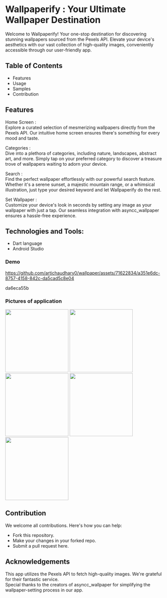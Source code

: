 # Wallpaperify : Your Ultimate Wallpaper Destination

Welcome to Wallpaperify! Your one-stop destination for discovering stunning wallpapers sourced from the Pexels API. Elevate your device's aesthetics with our vast collection of high-quality images, conveniently accessible through our user-friendly app.

## Table of Contents
- Features
- Usage
- Samples
- Contribution

## Features
Home Screen : <br>
Explore a curated selection of mesmerizing wallpapers directly from the Pexels API. Our intuitive home screen ensures there's something for every mood and taste.

Categories : <br>
Dive into a plethora of categories, including nature, landscapes, abstract art, and more. Simply tap on your preferred category to discover a treasure trove of wallpapers waiting to adorn your device.

Search : <br>
Find the perfect wallpaper effortlessly with our powerful search feature. Whether it's a serene sunset, a majestic mountain range, or a whimsical illustration, just type your desired keyword and let Wallpaperify do the rest.

Set Wallpaper : <br>
Customize your device's look in seconds by setting any image as your wallpaper with just a tap. Our seamless integration with asyncc_wallpaper ensures a hassle-free experience.

## Technologies and Tools:
- Dart language
- Android Studio


### Demo
https://github.com/artichaudhary0/wallpaper/assets/71622834/a351e6dc-8757-4158-842c-da5cad5c8e04

da6eca55b



### Pictures of application 

<img src="https://github.com/artichaudhary0/wallpaper/assets/71622834/79d10654-e88b-4589-acb9-5f264a7662b2" width="200"/>
<img src="https://github.com/artichaudhary0/wallpaper/assets/71622834/61483b01-2794-4af8-957d-3f497886ee9e" width="200"/>  
<img src="https://github.com/artichaudhary0/wallpaper/assets/71622834/e53ca47b-fe97-4b7a-899b-0589bc68f9cc" width="200"/> 
<img src="https://github.com/artichaudhary0/wallpaper/assets/71622834/9574e81d-ba11-4900-a280-30382db434d9" width="200"/>  
<img src="https://github.com/artichaudhary0/wallpaper/assets/71622834/025a7ab6-20c5-493d-8660-a03874914b04" width="200"/>


## Contribution
We welcome all contributions. Here's how you can help:

- Fork this repository.
- Make your changes in your forked repo.
- Submit a pull request here.

## Acknowledgements

This app utilizes the Pexels API to fetch high-quality images. We're grateful for their fantastic service.<br>
Special thanks to the creators of asyncc_wallpaper for simplifying the wallpaper-setting process in our app.


